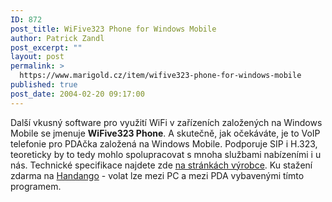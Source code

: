 ```yaml
---
ID: 872
post_title: WiFive323 Phone for Windows Mobile
author: Patrick Zandl
post_excerpt: ""
layout: post
permalink: >
  https://www.marigold.cz/item/wifive323-phone-for-windows-mobile
published: true
post_date: 2004-02-20 09:17:00
---
```

Další vkusný software pro využití WiFi v zařízeních založených na Windows Mobile se jmenuje <STRONG>WiFive323 Phone</STRONG>. A skutečně, jak očekáváte, je to VoIP telefonie pro PDAčka založená na Windows Mobile. Podporuje SIP i H.323, teoreticky by to tedy mohlo spolupracovat s mnoha službami nabízeními i u nás. Technické specifikace najdete zde <A href="http://www.wifive.net/introduction.asp" target=_blank>na stránkách výrobce</A>. Ku stažení zdarma na <A href="http://www.handango.com/PlatformProductDetail.jsp?siteId=1&amp;catalog=0&amp;sectionId=0&amp;productType=2&amp;platformId=2&amp;productId=107577" target=_blank>Handango</A> - volat lze mezi PC a mezi PDA vybavenými tímto programem.